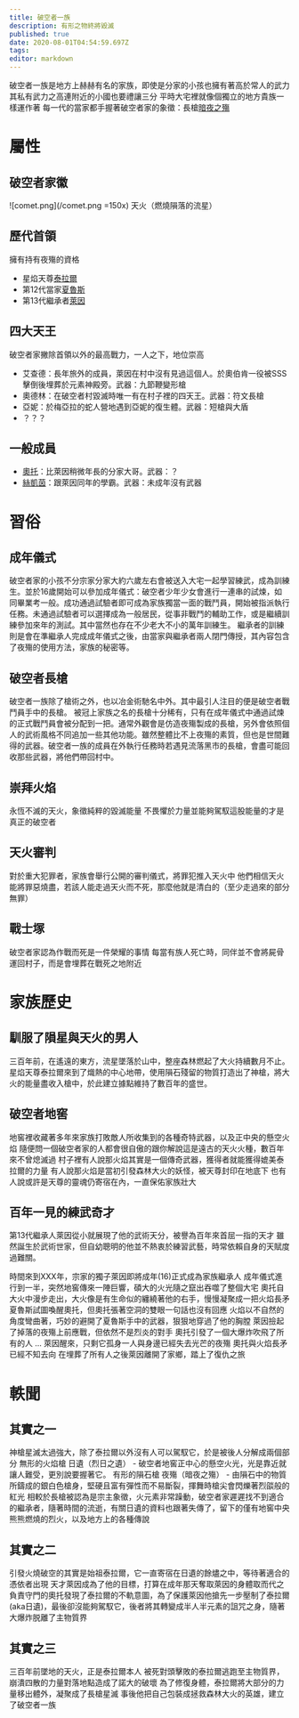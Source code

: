 ```yaml
---
title: 破空者一族
description: 有形之物終將毀滅
published: true
date: 2020-08-01T04:54:59.697Z
tags: 
editor: markdown
---
```


破空者一族是地方上赫赫有名的家族，即使是分家的小孩也擁有著高於常人的武力
其私有武力之高連附近的小國也要禮讓三分
平時大宅裡就像個獨立的地方貴族一樣運作著
每一代的當家都手握著破空者家的象徵：長槍[暗夜之殤](/物品/夜殤)
# 屬性
## 破空者家徽
![comet.png](/comet.png =150x)
天火（燃燒隕落的流星）

## 歷代首領
擁有持有夜殤的資格
* 星焰天尊[泰拉爾](/角色/泰拉爾)
* 第12代當家[夏魯斯](/角色/夏魯斯)
* 第13代繼承者[萊因](/角色/萊因)

## 四大天王
破空者家撇除首領以外的最高戰力，一人之下，地位崇高
* 艾查德：長年旅外的成員，萊因在村中沒有見過這個人。於奧伯肯一役被SSS擊倒後埋葬於元素神殿旁。武器：九節鞭變形槍
* 奧德林：在破空者村毀滅時唯一有在村子裡的四天王。武器：符文長槍
* 亞妮：於梅亞拉的蛇人營地遇到亞妮的復生體。武器：短槍與大盾
* ？？？

## 一般成員
* [奧托](/角色/奧托)：比萊因稍微年長的分家大哥。武器：？
* [絲凱茵](/角色/絲凱茵)：跟萊因同年的學霸。武器：未成年沒有武器

# 習俗
## 成年儀式
破空者家的小孩不分宗家分家大約六歲左右會被送入大宅一起學習練武，成為訓練生。並於16歲開始可以參加成年儀式：破空者少年少女會進行一連串的試煉，如同畢業考一般。成功通過試驗者即可成為家族獨當一面的戰鬥員，開始被指派執行任務。未通過試驗者可以選擇成為一般居民，從事非戰鬥的輔助工作，或是繼續訓練參加來年的測試。其中當然也存在不少老大不小的萬年訓練生。
繼承者的訓練則是會在準繼承人完成成年儀式之後，由當家與繼承者兩人閉門傳授，其內容包含了夜殤的使用方法，家族的秘密等。

## 破空者長槍
破空者一族除了槍術之外，也以冶金術馳名中外。其中最引人注目的便是破空者戰鬥員手中的長槍。
被冠上家族之名的長槍十分稀有，只有在成年儀式中通過試煉的正式戰鬥員會被分配到一把。通常外觀會是仿造夜殤製成的長槍，另外會依照個人的武術風格不同追加一些其他功能。雖然整體比不上夜殤的素質，但也是世間難得的武器。破空者一族的成員在外執行任務時若遇見流落黑市的長槍，會盡可能回收那些武器，將他們帶回村中。

## 崇拜火焰
永恆不滅的天火，象徵純粹的毀滅能量
不畏懼於力量並能夠駕馭這股能量的才是真正的破空者

## 天火審判
對於重大犯罪者，家族會舉行公開的審判儀式，將罪犯推入天火中
他們相信天火能將罪惡燒盡，若該人能走過天火而不死，那麼他就是清白的（至少走過來的部分無罪）

## 戰士塚
破空者家認為作戰而死是一件榮耀的事情
每當有族人死亡時，同伴並不會將屍骨運回村子，而是會埋葬在戰死之地附近

# 家族歷史
## 馴服了隕星與天火的男人
三百年前，在遙遠的東方，流星墜落於山中，整座森林燃起了大火持續數月不止。
星焰天尊泰拉爾來到了熾熱的中心地帶，使用隕石殘留的物質打造出了神槍，將大火的能量盡收入槍中，於此建立據點維持了數百年的盛世。

## 破空者地窖
地窖裡收藏著多年來家族打敗敵人所收集到的各種奇特武器，以及正中央的懸空火焰
隨便問一個破空者家的人都會很自傲的跟你解說這是遠古的天火火種，數百年來不曾熄滅過
村子裡有人說那火焰其實是一個傳奇武器，獲得者就能獲得媲美泰拉爾的力量
有人說那火焰是當初引發森林大火的妖怪，被天尊封印在地底下
也有人說或許是天尊的靈魂仍寄宿在內，一直保佑家族壯大

## 百年一見的練武奇才
第13代繼承人萊因從小就展現了他的武術天分，被譽為百年來首屈一指的天才
雖然誕生於武術世家，但自幼聰明的他並不熱衷於練習武藝，時常依賴自身的天賦度過難關。

時間來到XXX年，宗家的獨子萊因即將成年(16)正式成為家族繼承人
成年儀式進行到一半，突然地窖傳來一陣巨響，碩大的火光隨之竄出吞噬了整個大宅
奧托自大火中漫步走出，大火像是有生命似的纏繞著他的右手，慢慢凝聚成一把火焰長矛
夏魯斯試圖喚醒奧托，但奧托張著空洞的雙眼一句話也沒有回應
火焰以不自然的角度彎曲著，巧妙的避開了夏魯斯手中的武器，狠狠地穿過了他的胸膛
萊因撿起了掉落的夜殤上前應戰，但依然不是烈炎的對手
奧托引發了一個大爆炸吹飛了所有的人
...
萊因醒來，只剩它孤身一人與身邊已經失去光芒的夜殤
奧托與火焰長矛已經不知去向
在埋葬了所有人之後萊因離開了家鄉，踏上了復仇之旅

# 軼聞
## 其實之一
神槍星滅太過強大，除了泰拉爾以外沒有人可以駕馭它，於是被後人分解成兩個部分
無形的火焰槍 日遺（烈日之遺） - 破空者地窖正中心的懸空火光，光是靠近就讓人難受，更別說要握著它。
有形的隕石槍 夜殤（暗夜之殤） - 由隕石中的物質所鑄成的銀白色槍身，堅硬且富有彈性而不易斷裂，揮舞時槍尖會閃爍著烈燄般的紅光
相較於長槍被認為是宗主象徵，火元素非常躁動，破空者家遲遲找不到適合的繼承者，隨著時間的流逝，有關日遺的資料也跟著失傳了，留下的僅有地窖中央熊熊燃燒的烈火，以及地方上的各種傳說

## 其實之二
引發火燒破空的其實是始祖泰拉爾，它一直寄宿在日遺的餘燼之中，等待著適合的憑依者出現
天才萊因成為了他的目標，打算在成年那天奪取萊因的身體取而代之
負責守門的奧托發現了泰拉爾的不軌意圖，為了保護萊因他搶先一步壓制了泰拉爾(aka日遺)，最後卻沒能夠駕馭它，後者將其轉變成半人半元素的詛咒之身，隨著大爆炸脱離了主物質界

## 其實之三
三百年前墜地的天火，正是泰拉爾本人
被死對頭擊敗的泰拉爾逃跑至主物質界，崩潰四散的力量對落地點造成了諾大的破壞
為了修復身體，泰拉爾將大部分的力量移出體外，凝聚成了長槍星滅
事後他把自己包裝成拯救森林大火的英雄，建立了破空者一族